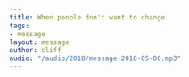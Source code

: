 ```yaml
---
title: When people don't want to change
tags:
- message
layout: message
author: cliff
audio: "/audio/2018/message-2018-05-06.mp3"
---
```

